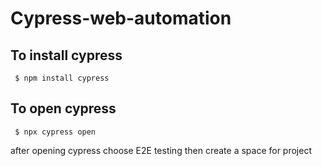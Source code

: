 # Cypress-web-automation
## To install cypress 

``` $ npm install cypress``` 

## To open cypress

``` $ npx cypress open``` 


after opening cypress choose E2E testing then create a space for project
